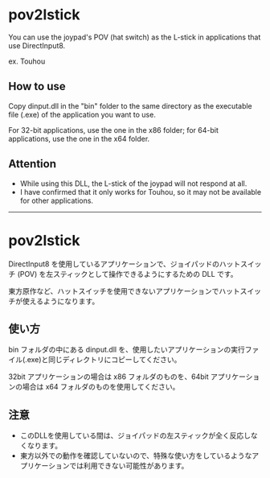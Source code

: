# pov2lstick

You can use the joypad's POV (hat switch) as the L-stick in applications that use DirectInput8.

ex. Touhou

## How to use

Copy dinput.dll in the "bin" folder to the same directory as the executable file (.exe) of the application you want to use.

For 32-bit applications, use the one in the x86 folder; for 64-bit applications, use the one in the x64 folder.

## Attention

* While using this DLL, the L-stick of the joypad will not respond at all.
* I have confirmed that it only works for Touhou, so it may not be available for other applications.

---

# pov2lstick

DirectInput8 を使用しているアプリケーションで、ジョイパッドのハットスイッチ (POV) を左スティックとして操作できるようにするための DLL です。

東方原作など、ハットスイッチを使用できないアプリケーションでハットスイッチが使えるようになります。

## 使い方

bin フォルダの中にある dinput.dll を、使用したいアプリケーションの実行ファイル(.exe)と同じディレクトリにコピーしてください。

32bit アプリケーションの場合は x86 フォルダのものを、64bit アプリケーションの場合は x64 フォルダのものを使用してください。

## 注意

* このDLLを使用している間は、ジョイパッドの左スティックが全く反応しなくなります。
* 東方以外での動作を確認していないので、特殊な使い方をしているようなアプリケーションでは利用できない可能性があります。
